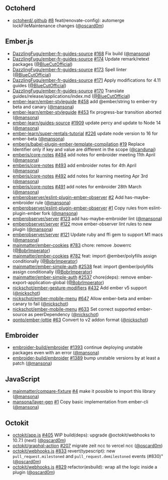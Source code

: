 ## Octoherd

- [octoherd/.github] [#8](https://github.com/octoherd/.github/pull/8) feat(renovate-config): automerge lockFileMaintenance changes ([@oscard0m])

## Ember.js

- [DazzlingFugu/ember-fr-guides-source] [#168](https://github.com/DazzlingFugu/ember-fr-guides-source/pull/168) Fix build ([@mansona])
- [DazzlingFugu/ember-fr-guides-source] [#174](https://github.com/DazzlingFugu/ember-fr-guides-source/pull/174) Update remark/retext packages ([@BlueCutOfficial])
- [DazzlingFugu/ember-fr-guides-source] [#173](https://github.com/DazzlingFugu/ember-fr-guides-source/pull/173) Spell linter ([@BlueCutOfficial])
- [DazzlingFugu/ember-fr-guides-source] [#171](https://github.com/DazzlingFugu/ember-fr-guides-source/pull/171) Apply modifications for 4.11 guides ([@BlueCutOfficial])
- [DazzlingFugu/ember-fr-guides-source] [#170](https://github.com/DazzlingFugu/ember-fr-guides-source/pull/170) Translate guides/release/applications/index.md ([@BlueCutOfficial])
- [ember-learn/ember-styleguide] [#458](https://github.com/ember-learn/ember-styleguide/pull/458) add @ember/string to ember-try beta and canary ([@mansona])
- [ember-learn/ember-styleguide] [#453](https://github.com/ember-learn/ember-styleguide/pull/453) fix progress-bar transition aborted ([@mansona])
- [ember-learn/guides-source] [#1909](https://github.com/ember-learn/guides-source/pull/1909) update percy and update to Node 14 ([@mansona])
- [ember-learn/super-rentals-tutorial] [#226](https://github.com/ember-learn/super-rentals-tutorial/pull/226) update node version to 16 for ember-beta ([@mansona])
- [emberjs/babel-plugin-ember-template-compilation] [#19](https://github.com/emberjs/babel-plugin-ember-template-compilation/pull/19) Replace Identifier only if key and value are different in the scope ([@candunaj])
- [emberjs/core-notes] [#494](https://github.com/emberjs/core-notes/pull/494) add notes for embroider meeting 11th April ([@mansona])
- [emberjs/core-notes] [#493](https://github.com/emberjs/core-notes/pull/493) add embroider notes for 4th April ([@mansona])
- [emberjs/core-notes] [#492](https://github.com/emberjs/core-notes/pull/492) add notes for learning meeting Apr 3rd ([@mansona])
- [emberjs/core-notes] [#491](https://github.com/emberjs/core-notes/pull/491) add notes for embroider 28th March ([@mansona])
- [emberobserver/eslint-plugin-ember-observer] [#2](https://github.com/emberobserver/eslint-plugin-ember-observer/pull/2) Add has-maybe-embroider rule ([@mansona])
- [emberobserver/eslint-plugin-ember-observer] [#1](https://github.com/emberobserver/eslint-plugin-ember-observer/pull/1) Copy rules from eslint-plugin-ember fork ([@mansona])
- [emberobserver/server] [#123](https://github.com/emberobserver/server/pull/123) add has-maybe-embroider lint ([@mansona])
- [emberobserver/server] [#122](https://github.com/emberobserver/server/pull/122) move ember-observer lint rules to new plugin ([@mansona])
- [emberobserver/server] [#121](https://github.com/emberobserver/server/pull/121) Update ruby and ffi gem to support M1 macs ([@mansona])
- [mainmatter/ember-cookies] [#783](https://github.com/mainmatter/ember-cookies/pull/783) chore: remove .bowerrc ([@BobrImperator])
- [mainmatter/ember-cookies] [#782](https://github.com/mainmatter/ember-cookies/pull/782) feat: import @ember/polyfills assign conditionally ([@BobrImperator])
- [mainmatter/ember-simple-auth] [#2538](https://github.com/mainmatter/ember-simple-auth/pull/2538) feat: import @ember/polyfills assign conditionally ([@BobrImperator])
- [mainmatter/ember-simple-auth] [#2537](https://github.com/mainmatter/ember-simple-auth/pull/2537) chore(deps): remove ember-export-application-global ([@BobrImperator])
- [nickschot/ember-gesture-modifiers] [#432](https://github.com/nickschot/ember-gesture-modifiers/pull/432) Add ember v5 support ([@nickschot])
- [nickschot/ember-mobile-menu] [#647](https://github.com/nickschot/ember-mobile-menu/pull/647) Allow ember-beta and ember-canary to fail ([@nickschot])
- [nickschot/ember-mobile-menu] [#633](https://github.com/nickschot/ember-mobile-menu/pull/633) Set correct supported ember-source as peerDependency ([@nickschot])
- [qonto/ember-lottie] [#63](https://github.com/qonto/ember-lottie/pull/63) Convert to v2 addon format ([@nickschot])

## Embroider

- [embroider-build/embroider] [#1393](https://github.com/embroider-build/embroider/pull/1393) continue deploying unstable packages even with an error ([@mansona])
- [embroider-build/embroider] [#1389](https://github.com/embroider-build/embroider/pull/1389) bump unstable versions by at least a patch ([@mansona])

## JavaScript

- [mainmatter/compare-fixture] [#4](https://github.com/mainmatter/compare-fixture/pull/4) make it possible to import this library ([@mansona])
- [mansona/layer-gen] [#1](https://github.com/mansona/layer-gen/pull/1) Copy basic implementation from ember-cli ([@mansona])

## Octokit

- [octokit/app.js] [#405](https://github.com/octokit/app.js/pull/405) WIP build(deps): upgrade @octokit/webhooks to 10.7.1 (next) ([@oscard0m])
- [octokit/graphql-action] [#207](https://github.com/octokit/graphql-action/pull/207) migrate zeit ncc to vercel ncc ([@oscard0m])
- [octokit/webhooks.js] [#833](https://github.com/octokit/webhooks.js/pull/833) revert(typescript): new `pull_request.milestoned` and `pull_request.demilestoned` events (#830)" ([@oscard0m])
- [octokit/webhooks.js] [#829](https://github.com/octokit/webhooks.js/pull/829) refactor(esbuild): wrap all the logic inside a plugin ([@oscard0m])

[@bluecutofficial]: https://github.com/BlueCutOfficial
[@bobrimperator]: https://github.com/BobrImperator
[@candunaj]: https://github.com/candunaj
[@mansona]: https://github.com/mansona
[@nickschot]: https://github.com/nickschot
[@oscard0m]: https://github.com/oscard0m
[dazzlingfugu/ember-fr-guides-source]: https://github.com/DazzlingFugu/ember-fr-guides-source
[ember-learn/ember-styleguide]: https://github.com/ember-learn/ember-styleguide
[ember-learn/guides-source]: https://github.com/ember-learn/guides-source
[ember-learn/super-rentals-tutorial]: https://github.com/ember-learn/super-rentals-tutorial
[emberjs/babel-plugin-ember-template-compilation]: https://github.com/emberjs/babel-plugin-ember-template-compilation
[emberjs/core-notes]: https://github.com/emberjs/core-notes
[emberobserver/eslint-plugin-ember-observer]: https://github.com/emberobserver/eslint-plugin-ember-observer
[emberobserver/server]: https://github.com/emberobserver/server
[embroider-build/embroider]: https://github.com/embroider-build/embroider
[mainmatter/compare-fixture]: https://github.com/mainmatter/compare-fixture
[mainmatter/ember-cookies]: https://github.com/mainmatter/ember-cookies
[mainmatter/ember-simple-auth]: https://github.com/mainmatter/ember-simple-auth
[mansona/layer-gen]: https://github.com/mansona/layer-gen
[nickschot/ember-gesture-modifiers]: https://github.com/nickschot/ember-gesture-modifiers
[nickschot/ember-mobile-menu]: https://github.com/nickschot/ember-mobile-menu
[octoherd/.github]: https://github.com/octoherd/.github
[octokit/app.js]: https://github.com/octokit/app.js
[octokit/graphql-action]: https://github.com/octokit/graphql-action
[octokit/webhooks.js]: https://github.com/octokit/webhooks.js
[qonto/ember-lottie]: https://github.com/qonto/ember-lottie
